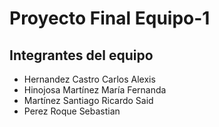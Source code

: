 ﻿Proyecto Final Equipo-1
======

## Integrantes del equipo
* Hernandez Castro Carlos Alexis
* Hinojosa Martínez María Fernanda
* Martínez Santiago Ricardo Said
* Perez Roque Sebastian
